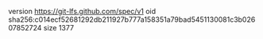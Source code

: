 version https://git-lfs.github.com/spec/v1
oid sha256:c014ecf52681292db211927b777a158351a79bad5451130081c3b02607852724
size 1377
